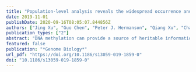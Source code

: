```yaml
---
title: "Population-level analysis reveals the widespread occurrence and phenotypic consequence of DNA methylation variation not tagged by genetic variation in maize"
date: 2019-11-01
publishDate: 2020-09-16T08:05:07.844856Z
authors: ["Jing Xu", "Guo Chen", "Peter J. Hermanson", "Qiang Xu", "Changshuo Sun", "Wenqing Chen", "Qiuxin Kan", "Minqi Li", "Peter A. Crisp", "Jianbing Yan", "Lin Li", "Nathan M. Springer", "Qing Li"]
publication_types: ["2"]
abstract: "DNA methylation can provide a source of heritable information that is sometimes entirely uncoupled from genetic variation. However, the extent of this uncoupling and the roles of DNA methylation in shaping diversity of both gene expression and phenotypes are hotly debated. Here, we investigate the genetic basis and biological functions of DNA methylation at a population scale in maize."
featured: false
publication: "*Genome Biology*"
url_pdf: "https://doi.org/10.1186/s13059-019-1859-0"
doi: "10.1186/s13059-019-1859-0"
---
```


